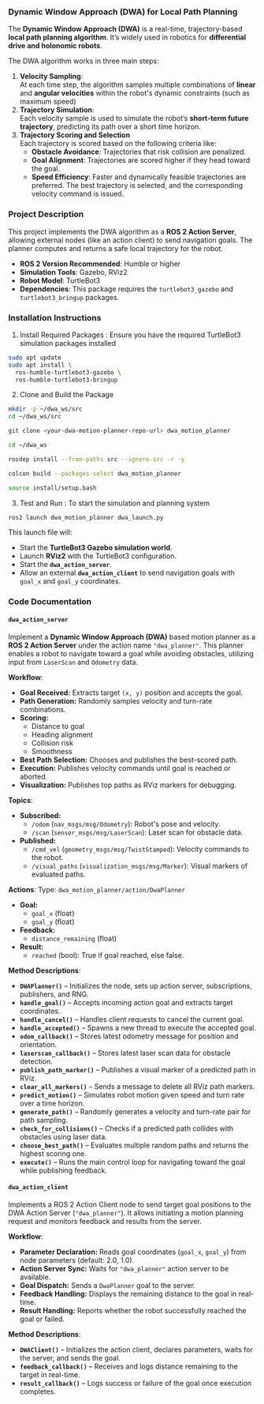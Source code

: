 ### Dynamic Window Approach (DWA) for Local Path Planning

The **Dynamic Window Approach (DWA)** is a real-time, trajectory-based **local path planning algorithm**. It’s widely used in robotics for **differential drive and holonomic robots**.

The DWA algorithm works in three main steps:
1. **Velocity Sampling**:  
    At each time step, the algorithm samples multiple combinations of **linear** and **angular velocities** within the robot's dynamic constraints (such as maximum speed)
2. **Trajectory Simulation**:  
    Each velocity sample is used to simulate the robot’s **short-term future trajectory**, predicting its path over a short time horizon.
3. **Trajectory Scoring and Selection**  
	Each trajectory is scored based on the following criteria like:
	- **Obstacle Avoidance**: Trajectories that risk collision are penalized.
	- **Goal Alignment**: Trajectories are scored higher if they head toward the goal.
	- **Speed Efficiency**: Faster and dynamically feasible trajectories are preferred.
	    The best trajectory is selected, and the corresponding velocity command is issued.

### Project Description

This project implements the DWA algorithm as a **ROS 2 Action Server**, allowing external nodes (like an action client) to send navigation goals. The planner computes and returns a safe local trajectory for the robot.
- **ROS 2 Version Recommended**: Humble or higher
- **Simulation Tools**: Gazebo, RViz2
- **Robot Model**: TurtleBot3
- **Dependencies**:  This package requires the `turtlebot3_gazebo` and `turtlebot3_bringup` packages.

### Installation Instructions

1. Install Required Packages :  Ensure you have the required TurtleBot3 simulation packages installed
```bash
sudo apt update
sudo apt install \
  ros-humble-turtlebot3-gazebo \
  ros-humble-turtlebot3-bringup
```
2. Clone and Build the Package
```bash
mkdir -p ~/dwa_ws/src
cd ~/dwa_ws/src

git clone <your-dwa-motion-planner-repo-url> dwa_motion_planner

cd ~/dwa_ws

rosdep install --from-paths src --ignore-src -r -y

colcon build --packages-select dwa_motion_planner

source install/setup.bash
```
3. Test and Run : To start the simulation and planning system
```bash
ros2 launch dwa_motion_planner dwa_launch.py
```
This launch file will:
- Start the **TurtleBot3 Gazebo simulation world**.
- Launch **RViz2** with the TurtleBot3 configuration.
- Start the **`dwa_action_server`**.
- Allow an external **`dwa_action_client`** to send navigation goals with `goal_x` and `goal_y` coordinates.

### Code Documentation
#### `dwa_action_server`
Implement a **Dynamic Window Approach (DWA)** based motion planner as a **ROS 2 Action Server** under the action name `"dwa_planner"`. This planner enables a robot to navigate toward a goal while avoiding obstacles, utilizing input from `LaserScan` and `Odometry` data.

**Workflow**:
- **Goal Received:** Extracts target `(x, y)` position and accepts the goal.    
- **Path Generation:** Randomly samples velocity and turn-rate combinations.
- **Scoring:**
    - Distance to goal
    - Heading alignment
    - Collision risk 
    - Smoothness
- **Best Path Selection:** Chooses and publishes the best-scored path.
- **Execution:** Publishes velocity commands until goal is reached or aborted.
- **Visualization:** Publishes top paths as RViz markers for debugging.

**Topics**:
- **Subscribed:**
    - `/odom` (`nav_msgs/msg/Odometry`): Robot's pose and velocity.
    - `/scan` (`sensor_msgs/msg/LaserScan`): Laser scan for obstacle data.
- **Published:**
    - `/cmd_vel` (`geometry_msgs/msg/TwistStamped`): Velocity commands to the robot.
    - `/visual_paths` (`visualization_msgs/msg/Marker`): Visual markers of evaluated paths.

**Actions**:
Type: `dwa_motion_planner/action/DwaPlanner`
- **Goal:**
    - `goal_x` (float)
    - `goal_y` (float)
- **Feedback:**
    - `distance_remaining` (float)
- **Result:**
    - `reached` (bool): True if goal reached, else false.

**Method Descriptions**:
- **`DWAPlanner()`** – Initializes the node, sets up action server, subscriptions, publishers, and RNG.
- **`handle_goal()`** – Accepts incoming action goal and extracts target coordinates.
- **`handle_cancel()`** – Handles client requests to cancel the current goal.
- **`handle_accepted()`** – Spawns a new thread to execute the accepted goal.
- **`odom_callback()`** – Stores latest odometry message for position and orientation.
- **`laserscan_callback()`** – Stores latest laser scan data for obstacle detection.
- **`publish_path_marker()`** – Publishes a visual marker of a predicted path in RViz.
- **`clear_all_markers()`** – Sends a message to delete all RViz path markers.
- **`predict_motion()`** – Simulates robot motion given speed and turn rate over a time horizon.
- **`generate_path()`** – Randomly generates a velocity and turn-rate pair for path sampling.
- **`check_for_collisions()`** – Checks if a predicted path collides with obstacles using laser data.
- **`choose_best_path()`** – Evaluates multiple random paths and returns the highest scoring one.
- **`execute()`** – Runs the main control loop for navigating toward the goal while publishing feedback.

#### `dwa_action_client`
Implements a ROS 2 Action Client node to send target goal positions to the DWA Action Server (`"dwa_planner"`). It allows initiating a motion planning request and monitors feedback and results from the server.

**Workflow**:
- **Parameter Declaration:** Reads goal coordinates (`goal_x`, `goal_y`) from node parameters (default: 2.0, 1.0).
- **Action Server Sync:** Waits for `"dwa_planner"` action server to be available.
- **Goal Dispatch:** Sends a `DwaPlanner` goal to the server.
- **Feedback Handling:** Displays the remaining distance to the goal in real-time.
- **Result Handling:** Reports whether the robot successfully reached the goal or failed.

**Method Descriptions**:
- **`DWAClient()`** – Initializes the action client, declares parameters, waits for the server, and sends the goal.
- **`feedback_callback()`** – Receives and logs distance remaining to the target in real-time.
- **`result_callback()`** – Logs success or failure of the goal once execution completes.
